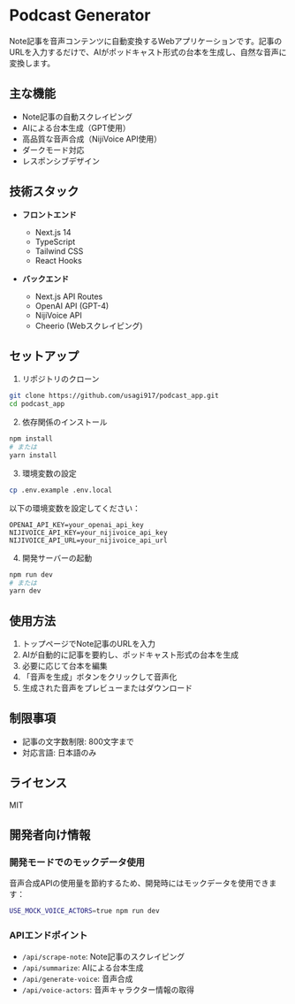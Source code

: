 # Podcast Generator

Note記事を音声コンテンツに自動変換するWebアプリケーションです。記事のURLを入力するだけで、AIがポッドキャスト形式の台本を生成し、自然な音声に変換します。

## 主な機能

- Note記事の自動スクレイピング
- AIによる台本生成（GPT使用）
- 高品質な音声合成（NijiVoice API使用）
- ダークモード対応
- レスポンシブデザイン

## 技術スタック

- **フロントエンド**
  - Next.js 14
  - TypeScript
  - Tailwind CSS
  - React Hooks

- **バックエンド**
  - Next.js API Routes
  - OpenAI API (GPT-4)
  - NijiVoice API
  - Cheerio (Webスクレイピング)

## セットアップ

1. リポジトリのクローン
```bash
git clone https://github.com/usagi917/podcast_app.git
cd podcast_app
```

2. 依存関係のインストール
```bash
npm install
# または
yarn install
```

3. 環境変数の設定
```bash
cp .env.example .env.local
```

以下の環境変数を設定してください：
```
OPENAI_API_KEY=your_openai_api_key
NIJIVOICE_API_KEY=your_nijivoice_api_key
NIJIVOICE_API_URL=your_nijivoice_api_url
```

4. 開発サーバーの起動
```bash
npm run dev
# または
yarn dev
```

## 使用方法

1. トップページでNote記事のURLを入力
2. AIが自動的に記事を要約し、ポッドキャスト形式の台本を生成
3. 必要に応じて台本を編集
4. 「音声を生成」ボタンをクリックして音声化
5. 生成された音声をプレビューまたはダウンロード

## 制限事項

- 記事の文字数制限: 800文字まで
- 対応言語: 日本語のみ


## ライセンス

MIT

## 開発者向け情報

### 開発モードでのモックデータ使用

音声合成APIの使用量を節約するため、開発時にはモックデータを使用できます：

```bash
USE_MOCK_VOICE_ACTORS=true npm run dev
```

### APIエンドポイント

- `/api/scrape-note`: Note記事のスクレイピング
- `/api/summarize`: AIによる台本生成
- `/api/generate-voice`: 音声合成
- `/api/voice-actors`: 音声キャラクター情報の取得

